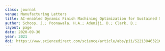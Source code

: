 ```yaml
---
class: journal
venue: Manufacturing Letters
title: AI-enabled Dynamic Finish Machining Optimization for Sustained Surface Integrity
author: Schoop, J.; Poonawala, H.A.; Adeniji, D.; Clark, B.;
layout: page
date: 2020-09-30
year: 2021
doi: https://www.sciencedirect.com/science/article/abs/pii/S2213846321000171
---
```


